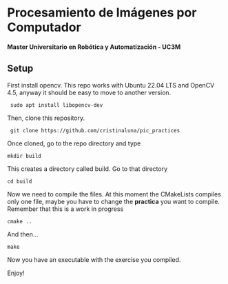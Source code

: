 # Procesamiento de Imágenes por Computador 
#### Master Universitario en Robótica y Automatización - UC3M

## Setup

First install opencv. This repo works with Ubuntu 22.04 LTS and OpenCV 4.5, anyway it should be easy to move to another version.

``` sudo apt install libopencv-dev```

Then, clone this repository.

``` git clone https://github.com/cristinaluna/pic_practices```

Once cloned, go to the repo directory and type

``` mkdir build ```

This creates a directory called build. Go to that directory

``` cd build ```

Now we need to compile the files. At this moment the CMakeLists compiles only one file, maybe you have to change the __practica__ you want to compile. Remember that this is a work in progress

``` cmake .. ```

And then...

``` make ```

Now you have an executable with the exercise you compiled. 

Enjoy!
